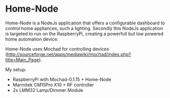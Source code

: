 Home-Node
=========

Home-Node is a NodeJs application that offers a configurable dashboard to control home appliances, such a lighting.
Secondly this NodeJs application is targeted to run on the RaspberryPi, creating a powerfull but low powered home 
automation device.

Home-Node uses Mochad for controlling devices (http://sourceforge.net/apps/mediawiki/mochad/index.php?title=Main_Page).

My setup:
- RaspberryPi with Mochad-0.1.15 + Home-Node
- Marmitek CM15Pro X10 + RF controller
- 2x LMM32 Lamp/Dimmer Module


